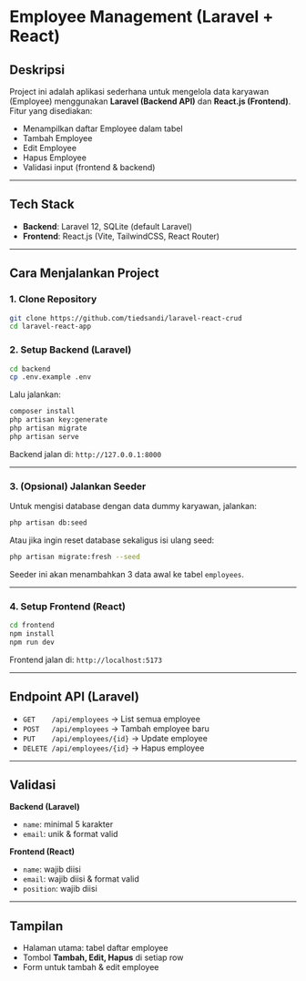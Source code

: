 # Employee Management (Laravel + React)

## Deskripsi

Project ini adalah aplikasi sederhana untuk mengelola data karyawan (Employee) menggunakan **Laravel (Backend API)** dan **React.js (Frontend)**.
Fitur yang disediakan:

- Menampilkan daftar Employee dalam tabel
- Tambah Employee
- Edit Employee
- Hapus Employee
- Validasi input (frontend & backend)

---

## Tech Stack

- **Backend**: Laravel 12, SQLite (default Laravel)
- **Frontend**: React.js (Vite, TailwindCSS, React Router)

---

## Cara Menjalankan Project

### 1. Clone Repository

```bash
git clone https://github.com/tiedsandi/laravel-react-crud
cd laravel-react-app
```

### 2. Setup Backend (Laravel)

```bash
cd backend
cp .env.example .env
```

Lalu jalankan:

```bash
composer install
php artisan key:generate
php artisan migrate
php artisan serve
```

Backend jalan di: `http://127.0.0.1:8000`

---

### 3. (Opsional) Jalankan Seeder

Untuk mengisi database dengan data dummy karyawan, jalankan:

```bash
php artisan db:seed
```

Atau jika ingin reset database sekaligus isi ulang seed:

```bash
php artisan migrate:fresh --seed
```

Seeder ini akan menambahkan 3 data awal ke tabel `employees`.

---

### 4. Setup Frontend (React)

```bash
cd frontend
npm install
npm run dev
```

Frontend jalan di: `http://localhost:5173`

---

## Endpoint API (Laravel)

- `GET    /api/employees` → List semua employee
- `POST   /api/employees` → Tambah employee baru
- `PUT    /api/employees/{id}` → Update employee
- `DELETE /api/employees/{id}` → Hapus employee

---

## Validasi

**Backend (Laravel)**

- `name`: minimal 5 karakter
- `email`: unik & format valid

**Frontend (React)**

- `name`: wajib diisi
- `email`: wajib diisi & format valid
- `position`: wajib diisi

---

## Tampilan

- Halaman utama: tabel daftar employee
- Tombol **Tambah, Edit, Hapus** di setiap row
- Form untuk tambah & edit employee
